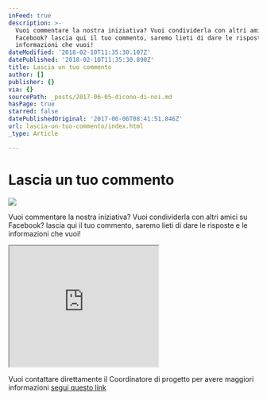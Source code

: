 ```yaml
---
inFeed: true
description: >-
  Vuoi commentare la nostra iniziativa? Vuoi condividerla con altri amici su
  Facebook? lascia qui il tuo commento, saremo lieti di dare le risposte e le
  informazioni che vuoi!
dateModified: '2018-02-10T11:35:30.107Z'
datePublished: '2018-02-10T11:35:30.890Z'
title: Lascia un tuo commento
author: []
publisher: {}
via: {}
sourcePath: _posts/2017-06-05-dicono-di-noi.md
hasPage: true
starred: false
datePublishedOriginal: '2017-06-06T08:41:51.846Z'
url: lascia-un-tuo-commento/index.html
_type: Article

---
```

# Lascia un tuo commento
![](https://imgflo.herokuapp.com/graph/2b2431f8e7ba7b0/fc2c13544fa80f344d80beeb1bc006f9/croprotate.jpg?cropheight=2619&cropwidth=4656&degrees=0&input=https%3A%2F%2Fthe-grid-user-content.s3-us-west-2.amazonaws.com%2F7a38873d-0199-479d-99db-ac39747b59a1.jpg&x=0&y=0)

Vuoi commentare la nostra iniziativa? Vuoi condividerla con altri amici su Facebook? lascia qui il tuo commento, saremo lieti di dare le risposte e le informazioni che vuoi!

<iframe src="https://the-grid.github.io/ed-userhtml/?g=eJxNkUFrwzAMhe_5FSaDNYHW7gYbbEl6KOzQS0-9jTFcW26dJnawlWxl7L9PaVPYzZI-3pOeS20HZnWVmv0ieI_pqhTUWiVlVMF2uMpM7xRa7zI9Z3FObM5-EsYGGVhNtakjq5jmB8C3BlpwGNfnnTxsZQtZzN-XHwXR1rDsP7M-b3RGUjkLgH1wIzMJqQASYeJIoaABt5pmVl8xHoOiMhVCeedAITdSwd77E3eAwuLnZieiPvE63n2bfdtUD_cDhEhHVMMjf0lHGdqbdzKQx9Zr4NZFCLgG4wNk0115kfxm2qt-3GTOZtdEZvS6-S3qSD6zPC9KMeWVlGOiqpExXkJVvr2EkjItUS6OAUyVHhG7-CpEIw-ed8F35H0WE_JlNR6r9Hm5nBqubzsfkfSebt_zBx-ykOw" height="244" style=""></iframe>

Vuoi contattare direttamente il Coordinatore di progetto per avere maggiori informazioni [segui questo link][0]

[0]: https://card.inigoapp.com/i/0E5086A501D6E9B13F3E5C8966BD2833?sh=1458283507 "Massimiliano Lusetti Ingegnere"